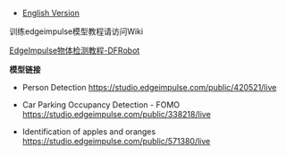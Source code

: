 - [English Version](https://github.com/DFRobot/DFR1154_Examples/blob/master/6.4%20Train%20the%20edgeimpulse%20model/README.md)

训练edgeimpulse模型教程请访问Wiki

[EdgeImpulse物体检测教程-DFRobot](https://wiki.dfrobot.com.cn/EdgeImpulse_Object_Detection)

**模型链接**
- Person Detection
https://studio.edgeimpulse.com/public/420521/live

- Car Parking Occupancy Detection - FOMO 
https://studio.edgeimpulse.com/public/338218/live

- Identification of apples and oranges
https://studio.edgeimpulse.com/public/571380/live
